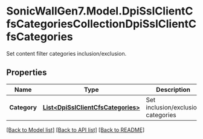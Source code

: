 # SonicWallGen7.Model.DpiSslClientCfsCategoriesCollectionDpiSslClientCfsCategories
Set content filter categories inclusion/exclusion.

## Properties

Name | Type | Description | Notes
------------ | ------------- | ------------- | -------------
**Category** | [**List&lt;DpiSslClientCfsCategories&gt;**](DpiSslClientCfsCategories.md) | Set inclusion/exclusion categories | [optional] 

[[Back to Model list]](../README.md#documentation-for-models) [[Back to API list]](../README.md#documentation-for-api-endpoints) [[Back to README]](../README.md)

